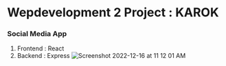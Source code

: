 # Wepdevelopment 2 Project : KAROK
### Social Media App
1. Frontend : React
2. Backend : Express
![Screenshot 2022-12-16 at 11 12 01 AM](https://user-images.githubusercontent.com/103467264/208141409-020359cc-06a7-4e03-ad4a-cdcfcabc6968.png)
